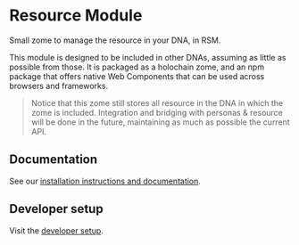 # Resource Module

Small zome to manage the resource in your DNA, in RSM.

This module is designed to be included in other DNAs, assuming as little as possible from those. It is packaged as a holochain zome, and an npm package that offers native Web Components that can be used across browsers and frameworks.

> Notice that this zome still stores all resource in the DNA in which the zome is included. Integration and bridging with personas & resource will be done in the future, maintaining as much as possible the current API.

## Documentation

See our [installation instructions and documentation](https://holochain-open-dev.github.io/resource).

## Developer setup

Visit the [developer setup](/dev-setup.md).
